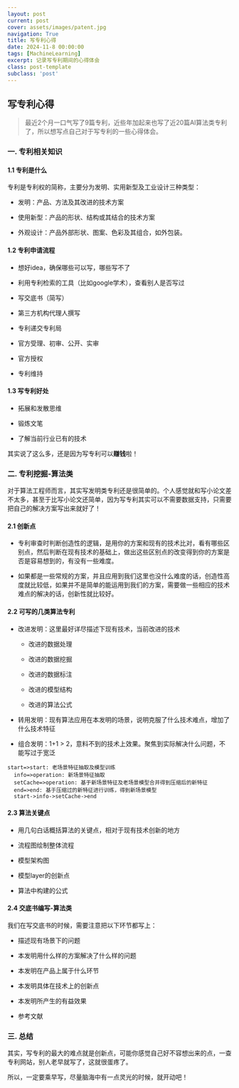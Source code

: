 ```yaml
---
layout: post
current: post
cover: assets/images/patent.jpg
navigation: True
title: 写专利心得
date: 2024-11-8 00:00:00
tags: [MachineLearning]
excerpt: 记录写专利期间的心得体会
class: post-template
subclass: 'post'
---
```


## 写专利心得

> 最近2个月一口气写了9篇专利，近些年加起来也写了近20篇AI算法类专利了，所以想写点自己对于写专利的一些心得体会。

### 一. 专利相关知识

#### 1.1 专利是什么

专利是专利权的简称，主要分为发明、实用新型及工业设计三种类型：

* 发明：产品、方法及其改进的技术方案

* 使用新型：产品的形状、结构或其结合的技术方案

* 外观设计：产品外部形状、图案、色彩及其组合，如外包装。

#### 1.2 专利申请流程

* 想好idea，确保哪些可以写，哪些写不了

* 利用专利检索的工具（比如google学术），查看别人是否写过

* 写交底书（简写）

* 第三方机构代理人撰写

* 专利递交专利局

* 官方受理、初审、公开、实审

* 官方授权

* 专利维持

#### 1.3 写专利好处

* 拓展和发散思维

* 锻炼文笔

* 了解当前行业已有的技术

其实说了这么多，还是因为写专利可以**赚钱**啦！

### 二. 专利挖掘-算法类

对于算法工程师而言，其实写发明类专利还是很简单的。个人感觉就和写小论文差不太多，甚至于比写小论文还简单，因为写专利其实可以不需要数据支持，只需要把自己的解决方案写出来就好了！

#### 2.1 创新点

* 专利审查时判断创造性的逻辑，是用你的方案和现有的技术比对，看有哪些区别点，然后判断在现有技术的基础上，做出这些区别点的改变得到你的方案是否是容易想到的，有没有一些难度。

* 如果都是一些常规的方案，并且应用到我们这里也没什么难度的话，创造性高度就比较低，如果并不是简单的能运用到我们的方案，需要做一些相应的技术难点的解决的话，创新性就比较好。

#### 2.2 可写的几类算法专利

- 改进发明：这里最好详尽描述下现有技术，当前改进的技术
  
  - 改进的数据处理
  
  - 改进的数据挖掘
  
  - 改进的数据标注
  
  - 改进的模型结构
  
  - 改进的算法公式

- 转用发明：现有算法应用在本发明的场景，说明克服了什么技术难点，增加了什么技术特征

- 组合发明：1+1 > 2，意料不到的技术上效果。聚焦到实际解决什么问题，不能写过于宽泛

```flowchart
start=>start: 老场景特征抽取及模型训练
  info=>operation: 新场景特征抽取
  setCache=>operation: 基于新场景特征及老场景模型合并得到压缩后的新特征
  end=>end: 基于压缩过的新特征进行训练，得到新场景模型
  start->info->setCache->end
```

#### 2.3 算法关键点

- 用几句白话概括算法的关键点，相对于现有技术创新的地方

- 流程图绘制整体流程

- 模型架构图

- 模型layer的创新点

- 算法中构建的公式

#### 2.4 交底书编写-算法类

我们在写交底书的时候，需要注意把以下环节都写上：

* 描述现有场景下的问题

* 本发明用什么样的方案解决了什么样的问题

* 本发明在产品上属于什么环节

* 本发明具体在技术上的创新点

* 本发明所产生的有益效果

* 参考文献

### 三. 总结

其实，写专利的最大的难点就是创新点，可能你感觉自己好不容想出来的点，一查专利网站，别人老早就写了，这就很蛋疼了。

所以，一定要乘早写，尽量脑海中有一点灵光的时候，就开动吧！
